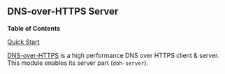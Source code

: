 ## DNS-over-HTTPS Server

**Table of Contents**

[Quick Start](#module-service-doh-server-quick-start)

[DNS-over-HTTPS](https://github.com/m13253/dns-over-https) is a high performance DNS over HTTPS client & server. This module enables its server part (`doh-server`).
